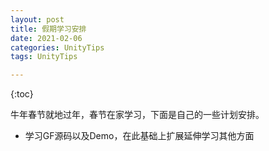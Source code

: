 ```yaml
---
layout: post
title: 假期学习安排
date: 2021-02-06
categories: UnityTips
tags: UnityTips

---
```

{:toc}

牛年春节就地过年，春节在家学习，下面是自己的一些计划安排。

- 学习GF源码以及Demo，在此基础上扩展延伸学习其他方面
<!--stackedit_data:
eyJoaXN0b3J5IjpbOTgwNTU5MDM2LC0xNzg5MTc0MTI2XX0=
-->